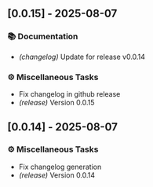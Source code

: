 ## [0.0.15] - 2025-08-07

### 📚 Documentation

- *(changelog)* Update for release v0.0.14

### ⚙️ Miscellaneous Tasks

- Fix changelog in github release
- *(release)* Version 0.0.15

## [0.0.14] - 2025-08-07

### ⚙️ Miscellaneous Tasks

- Fix changelog generation
- *(release)* Version 0.0.14



